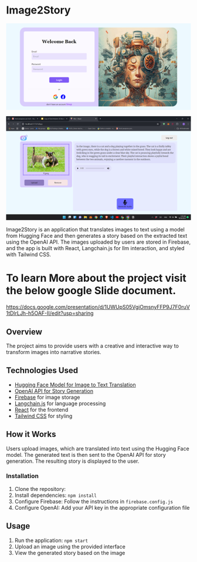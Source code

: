 # Image2Story

![Login page](image.png)

![image transcribed to text and audio](<Screenshot 2024-10-18 014506.png>)

Image2Story is an application that translates images to text using a model from Hugging Face and then generates a story based on the extracted text using the OpenAI API. The images uploaded by users are stored in Firebase, and the app is built with React, Langchain.js for llm interaction, and styled with Tailwind CSS.

# To learn More about the project visit the below google Slide document.

https://docs.google.com/presentation/d/1UWUpS05VgiOmsnyFFP9J7F0ruV1tDlrLJh-h5OAF-II/edit?usp=sharing

## Overview

The project aims to provide users with a creative and interactive way to transform images into narrative stories.

## Technologies Used

- [Hugging Face Model for Image to Text Translation](https://huggingface.co/models)
- [OpenAI API for Story Generation](https://beta.openai.com/)
- [Firebase](https://firebase.google.com/) for image storage
- [Langchain.js](https://github.com/langchain/langchain) for language processing
- [React](https://reactjs.org/) for the frontend
- [Tailwind CSS](https://tailwindcss.com/) for styling

## How it Works

Users upload images, which are translated into text using the Hugging Face model. The generated text is then sent to the OpenAI API for story generation. The resulting story is displayed to the user.

### Installation

1. Clone the repository:
2. Install dependencies: `npm install`
3. Configure Firebase: Follow the instructions in `firebase.config.js`
4. Configure OpenAI: Add your API key in the appropriate configuration file

## Usage

1. Run the application: `npm start`
2. Upload an image using the provided interface
3. View the generated story based on the image
